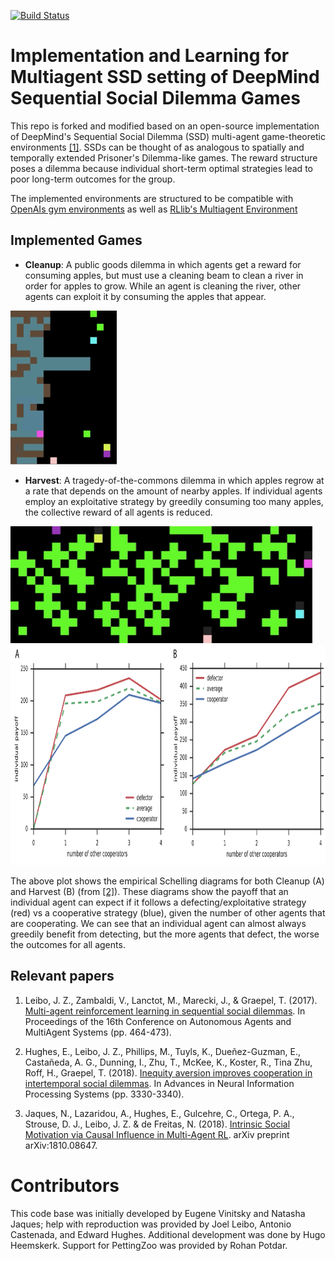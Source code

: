 [![Build Status](https://travis-ci.com/eugenevinitsky/sequential_social_dilemma_games.svg?branch=master)](https://travis-ci.com/eugenevinitsky/sequential_social_dilemma_games)
# Implementation and Learning for Multiagent SSD setting of DeepMind Sequential Social Dilemma Games

This repo is forked and modified based on an open-source implementation of DeepMind's Sequential Social Dilemma (SSD) multi-agent game-theoretic environments [[1]](https://arxiv.org/abs/1702.03037). SSDs can be thought of as analogous to spatially and temporally extended Prisoner's Dilemma-like games. The reward structure poses a dilemma because individual short-term optimal strategies lead to poor long-term outcomes for the group.

The implemented environments are structured to be compatible with [OpenAIs gym environments](https://github.com/openai/gym) as well as [RLlib's Multiagent Environment](https://github.com/ray-project/ray/blob/master/rllib/env/multi_agent_env.py)

## Implemented Games

* **Cleanup**: A public goods dilemma in which agents get a reward for consuming apples, but must use a cleaning beam to clean a river in order for apples to grow. While an agent is cleaning the river, other agents can exploit it by consuming the apples that appear.

<img src="images/cleanup.png" alt="Image of the cleanup game" width="170" height="246"/>

* **Harvest**: A tragedy-of-the-commons dilemma in which apples regrow at a rate that depends on the amount of nearby apples. If individual agents employ an exploitative strategy by greedily consuming too many apples, the collective reward of all agents is reduced.

<img src="images/harvest.png" alt="Image of the Harvest game" width="483" height="187"/>

<img src="images/schelling.png" alt="Schelling diagrams for Harvest and Cleanup" width="953" height="352"/>

The above plot shows the empirical Schelling diagrams for both Cleanup (A) and Harvest (B) (from [[2]](https://arxiv.org/abs/1803.08884)). These diagrams show the payoff that an individual agent can expect if it follows a defecting/exploitative strategy (red) vs a cooperative strategy (blue), given the number of other agents that are cooperating.  We can see that an individual agent can almost always greedily benefit from detecting, but the more agents that defect, the worse the outcomes for all agents.  


## Relevant papers

1. Leibo, J. Z., Zambaldi, V., Lanctot, M., Marecki, J., & Graepel, T. (2017). [Multi-agent reinforcement learning in sequential social dilemmas](https://arxiv.org/abs/1702.03037). In Proceedings of the 16th Conference on Autonomous Agents and MultiAgent Systems (pp. 464-473).

2.  Hughes, E., Leibo, J. Z., Phillips, M., Tuyls, K., Dueñez-Guzman, E., Castañeda, A. G., Dunning, I., Zhu, T., McKee, K., Koster, R., Tina Zhu, Roff, H., Graepel, T. (2018). [Inequity aversion improves cooperation in intertemporal social dilemmas](https://arxiv.org/abs/1803.08884). In Advances in Neural Information Processing Systems (pp. 3330-3340).

3. Jaques, N., Lazaridou, A., Hughes, E., Gulcehre, C., Ortega, P. A., Strouse, D. J., Leibo, J. Z. & de Freitas, N. (2018). [Intrinsic Social Motivation via Causal Influence in Multi-Agent RL](https://arxiv.org/abs/1810.08647). arXiv preprint arXiv:1810.08647.
        
# Contributors
This code base was initially developed by Eugene Vinitsky and Natasha Jaques; help with reproduction was provided by Joel Leibo, Antonio Castenada, and Edward Hughes. Additional development was done by Hugo Heemskerk. Support for PettingZoo was provided by Rohan Potdar. 



